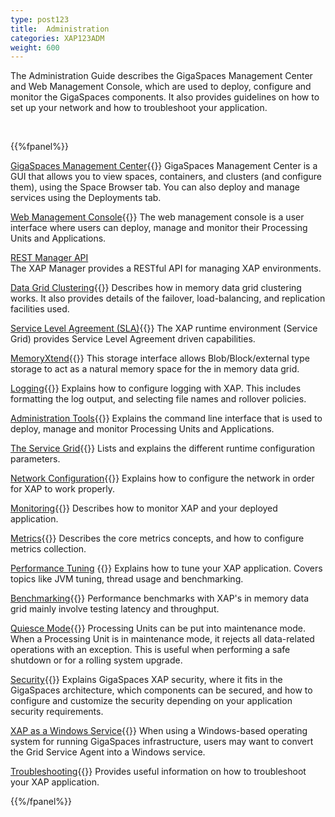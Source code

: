 ```yaml
---
type: post123
title:  Administration
categories: XAP123ADM
weight: 600
---
```




The Administration Guide describes the GigaSpaces Management Center and Web Management Console, which are used to deploy, configure and monitor the GigaSpaces components. It also provides guidelines on how to set up your network and how to troubleshoot your application.


<br>

{{%fpanel%}}

[GigaSpaces Management Center](./gigaspaces-management-center.html){{<wbr>}}
GigaSpaces Management Center is a GUI that allows you to view spaces, containers, and clusters (and configure them), using the Space Browser tab. You can also deploy and manage services using the Deployments tab.

[Web Management Console](./web-management-console.html){{<wbr>}}
The web management console is a user interface where users can deploy, manage and monitor their Processing Units and Applications.

[REST Manager API](./xap-manager-rest.html)<br>
The XAP Manager provides a RESTful API for managing XAP environments.

[Data Grid Clustering](./data-grid-clustering.html){{<wbr>}}
Describes how in memory data grid clustering works. It also provides details of the failover, load-balancing, and replication facilities used.

[Service Level Agreement (SLA)](./the-sla-overview.html){{<wbr>}}
The XAP runtime environment (Service Grid) provides Service Level Agreement driven capabilities.

[MemoryXtend](./memoryxtend-overview.html){{<wbr>}}
This storage interface allows Blob/Block/external type storage to act as a natural memory space for the in memory data grid.

[Logging](./logging-overview.html){{<wbr>}}
Explains how to configure logging with XAP. This includes formatting the log output, and selecting file names and rollover policies.

[Administration Tools](./administration-tools.html){{<wbr>}}
Explains the command line interface that is used to deploy, manage and monitor Processing Units and Applications.

[The Service Grid](./runtime-configuration.html){{<wbr>}}
Lists and explains the different runtime configuration parameters.

[Network Configuration](./network.html){{<wbr>}}
Explains how to configure the network in order for XAP to work properly.

[Monitoring](./monitoring.html){{<wbr>}}
Describes how to monitor XAP and your deployed application.

[Metrics](./metrics-overview.html){{<wbr>}}
Describes the core metrics concepts, and how to configure metrics collection.

[Performance Tuning](./tuning.html) {{<wbr>}}
Explains how to tune your XAP application. Covers topics like JVM tuning, thread usage and benchmarking.

[Benchmarking](./benchmarking.html){{<wbr>}}
Performance benchmarks with XAP's in memory data grid mainly involve testing latency and throughput.

[Quiesce Mode](./quiescemode.html){{<wbr>}}
Processing Units can be put into maintenance mode. When a Processing Unit is in maintenance mode, it rejects all data-related operations with an exception. This is useful when performing a safe shutdown or for a rolling system upgrade.

[Security](../security/index.html){{<wbr>}}
Explains GigaSpaces XAP security, where it fits in the GigaSpaces architecture, which components can be secured, and how to configure and customize the security depending on your application security requirements.

[XAP as a Windows Service](./installation-windows-service.html){{<wbr>}}
When using a Windows-based operating system for running GigaSpaces infrastructure, users may want to convert the Grid Service Agent into a Windows service.

[Troubleshooting](./troubleshooting.html){{<wbr>}}
Provides useful information on how to troubleshoot your XAP application.

{{%/fpanel%}}



